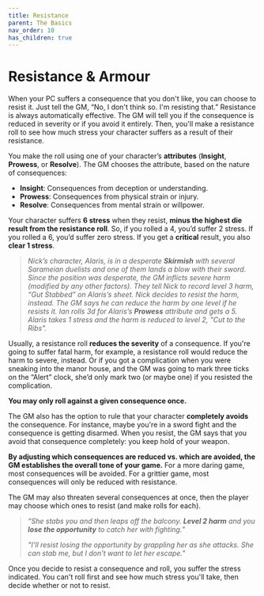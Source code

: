 ```yaml
---
title: Resistance
parent: The Basics
nav_order: 10
has_children: true
---
```


# Resistance & Armour

When your PC suffers a consequence that you don't like, you can choose to resist it. Just tell the GM, “No, I don't think so. I'm resisting that.” Resistance is always automatically effective. The GM will tell you if the consequence is reduced in severity or if you avoid it entirely. Then, you'll make a resistance roll to see how much stress your character suffers as a result of their resistance.

You make the roll using one of your character’s **attributes** (**Insight**, **Prowess**, or **Resolve**). The GM chooses the attribute, based on the nature of consequences:
* **Insight**: Consequences from deception or understanding.
* **Prowess**: Consequences from physical strain or injury.
* **Resolve**: Consequences from mental strain or willpower.

Your character suffers **6 stress** when they resist, **minus the highest die result from the resistance roll**. So, if you rolled a 4, you’d suffer 2 stress. If you rolled a 6, you’d suffer zero stress. If you get a **critical** result, you also **clear 1 stress**.

> *Nick’s character, Alaris, is in a desperate **Skirmish** with several Sarameian duelists and one of them lands a blow with their sword. Since the position was desperate, the GM inflicts severe harm (modified by any other factors). They tell Nick to record level 3 harm, “Gut Stabbed” on Alaris’s sheet. Nick decides to resist the harm, instead. The GM says he can reduce the harm by one level if he resists it. Ian rolls 3d for Alaris’s **Prowess** attribute and gets a 5. Alaris takes 1 stress and the harm is reduced to level 2, "Cut to the Ribs".*

Usually, a resistance roll **reduces the severity** of a consequence. If you're going to suffer fatal harm, for example, a resistance roll would reduce the harm to severe, instead. Or if you got a complication when you were sneaking into the manor house, and the GM was going to mark three ticks on the “Alert” clock, she’d only mark two (or maybe one) if you resisted the complication.

**You may only roll against a given consequence once.**

The GM also has the option to rule that your character **completely avoids** the consequence. For instance, maybe you're in a sword fight and the consequence is getting disarmed. When you resist, the GM says that you avoid that consequence completely: you keep hold of your weapon.

**By adjusting which consequences are reduced vs. which are avoided, the GM establishes the overall tone of your game.** For a more daring game, most consequences will be avoided. For a grittier game, most consequences will only be reduced with resistance.

The GM may also threaten several consequences at once, then the player may choose which ones to resist (and make rolls for each).

> *“She stabs you and then leaps off the balcony. **Level 2 harm** and you **lose the opportunity** to catch her with fighting.”*
> 
> *"I'll resist losing the opportunity by grappling her as she attacks. She can stab me, but I don't want to let her escape."*

Once you decide to resist a consequence and roll, you suffer the stress indicated. You can't roll first and see how much stress you'll take, then decide whether or not to resist.
